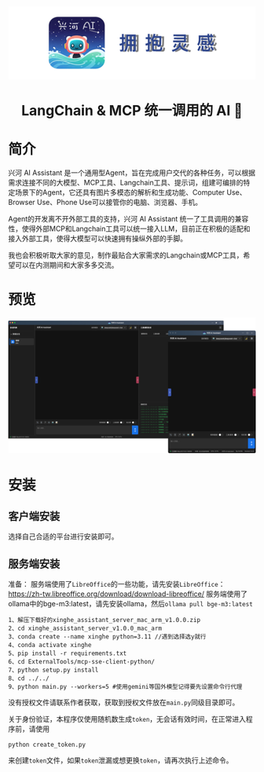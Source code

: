 <picture>
  <source media="(prefers-color-scheme: light)" srcset="标题.png">
  <img alt="" src="标题.png"  width="full">
</picture>
<h1 align="center">LangChain & MCP 统一调用的 AI 🤖</h1>



# 简介

兴河 AI Assistant 是一个通用型Agent，旨在完成用户交代的各种任务，可以根据需求连接不同的大模型、MCP工具、Langchain工具、提示词，组建可编排的特定场景下的Agent，它还具有图片多模态的解析和生成功能、Computer Use、Browser Use、Phone Use可以接管你的电脑、浏览器、手机。
    
Agent的开发离不开外部工具的支持，兴河 AI Assistant 统一了工具调用的兼容性，使得外部MCP和Langchain工具可以统一接入LLM，目前正在积极的适配和接入外部工具，使得大模型可以快速拥有操纵外部的手脚。
    
我也会积极听取大家的意见，制作最贴合大家需求的Langchain或MCP工具，希望可以在内测期间和大家多多交流。


# 预览

<picture>
  <source media="(prefers-color-scheme: light)" srcset="组合.png">
  <img alt="" src="组合.png"  width="full">
</picture>

# 安装
## 客户端安装
选择自己合适的平台进行安装即可。
## 服务端安装
准备：
服务端使用了`LibreOffice`的一些功能，请先安装`LibreOffice`：https://zh-tw.libreoffice.org/download/download-libreoffice/
服务端使用了ollama中的bge-m3:latest，请先安装ollama，然后`ollama pull bge-m3:latest`
```shell
1、解压下载好的xinghe_assistant_server_mac_arm_v1.0.0.zip
2、cd xinghe_assistant_server_v1.0.0_mac_arm
3、conda create --name xinghe python=3.11 //遇到选择选y就行
4、conda activate xinghe
5、pip install -r requirements.txt
6、cd ExternalTools/mcp-sse-client-python/
7、python setup.py install
8、cd ../../
9、python main.py --workers=5 #使用gemini等国外模型记得要先设置命令行代理
```

没有授权文件请联系作者获取，获取到授权文件放在`main.py`同级目录即可。

关于身份验证，本程序仅使用随机数生成`token`，无会话有效时间，在正常进入程序前，请使用
```
python create_token.py
```
来创建`token`文件，如果`token`泄漏或想更换`token`，请再次执行上述命令。
